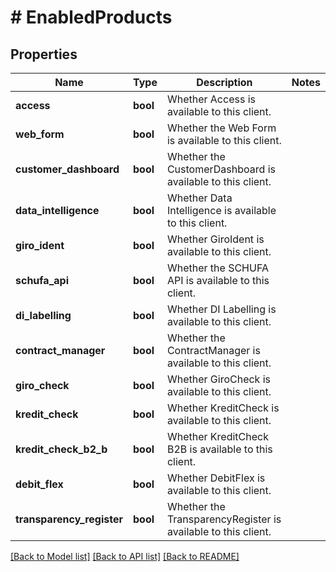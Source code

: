 # # EnabledProducts

## Properties

Name | Type | Description | Notes
------------ | ------------- | ------------- | -------------
**access** | **bool** | Whether Access is available to this client. |
**web_form** | **bool** | Whether the Web Form is available to this client. |
**customer_dashboard** | **bool** | Whether the CustomerDashboard is available to this client. |
**data_intelligence** | **bool** | Whether Data Intelligence is available to this client. |
**giro_ident** | **bool** | Whether GiroIdent is available to this client. |
**schufa_api** | **bool** | Whether the SCHUFA API is available to this client. |
**di_labelling** | **bool** | Whether DI Labelling is available to this client. |
**contract_manager** | **bool** | Whether the ContractManager is available to this client. |
**giro_check** | **bool** | Whether GiroCheck is available to this client. |
**kredit_check** | **bool** | Whether KreditCheck is available to this client. |
**kredit_check_b2_b** | **bool** | Whether KreditCheck B2B is available to this client. |
**debit_flex** | **bool** | Whether DebitFlex is available to this client. |
**transparency_register** | **bool** | Whether the TransparencyRegister is available to this client. |

[[Back to Model list]](../../README.md#models) [[Back to API list]](../../README.md#endpoints) [[Back to README]](../../README.md)
